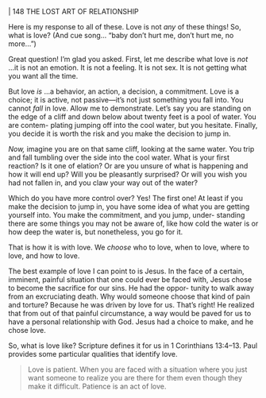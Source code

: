 | 148 THE LOST ART OF RELATIONSHIP

Here is my response to all of these. Love is not _any_ of these things!
So, what is love? (And cue song... “baby don’t hurt me, don’t hurt me, no
more...”)

Great question! I’m glad you asked.
First, let me describe what love is _not_ ...it is not an emotion. It is not a
feeling. It is not sex. It is not getting what you want all the time.

But love _is_ ...a behavior, an action, a decision, a commitment. Love is a
choice; it is active, not passive—it’s not just something you fall into. You cannot
_fall_ in love. Allow me to demonstrate. Let’s say you are standing on the edge of
a cliff and down below about twenty feet is a pool of water. You are contem-
plating jumping off into the cool water, but you hesitate. Finally, you decide it
is worth the risk and you make the decision to jump in.

_Now,_ imagine you are on that same cliff, looking at the same water. You
trip and fall tumbling over the side into the cool water. What is your first
reaction? Is it one of elation? Or are you unsure of what is happening and how
it will end up? Will you be pleasantly surprised? Or will you wish you had not
fallen in, and you claw your way out of the water?

Which do you have more control over? Yes! The first one!
At least if you make the decision to jump in, you have some idea of what
you are getting yourself into. You make the commitment, and you jump, under-
standing there are some things you may not be aware of, like how cold the
water is or how deep the water is, but nonetheless, you go for it.

That is how it is with love. We _choose_ who to love, when to love, where to
love, and how to love.

The best example of love I can point to is Jesus.
In the face of a certain, imminent, painful situation that one could ever be
faced with, Jesus chose to become the sacrifice for our sins. He had the oppor-
tunity to walk away from an excruciating death. Why would someone choose
that kind of pain and torture? Because he was driven by love for us. That’s
right! He realized that from out of that painful circumstance, a way would be
paved for us to have a personal relationship with God. Jesus had a choice to
make, and he chose love.

So, what is love like? Scripture defines it for us in 1 Corinthians 13:4–13.
Paul provides some particular qualities that identify love.

> Love is patient. When you are faced with a situation where
> you just want someone to realize you are there for them even
> though they make it difficult. Patience is an act of love.